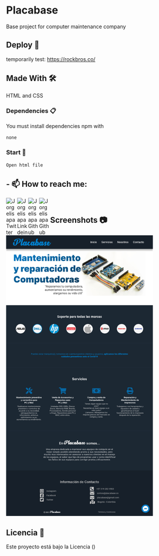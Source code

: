 # Placabase

Base project for computer maintenance company

## Deploy 🚀

temporarily test: https://rockbros.co/

## Made With 🛠️

HTML and CSS

### Dependencies 📋

You must install dependencies npm with

```
none
```

### Start 🔧

```
Open html file
```

## - 📫 How to reach me:

<a href="https://twitter.com/jorgelisapa">
  <img align="left" alt="Jorgelisapa Twitter" target="_blank" width="30px" src="https://cdn.jsdelivr.net/npm/simple-icons@v3/icons/twitter.svg" />
</a>
<a href="https://www.linkedin.com/in/jorgelisapa/">
  <img align="left" alt="Jorgelisapa Linkdein" target="_blank" width="30px" src="https://cdn.jsdelivr.net/npm/simple-icons@v3/icons/linkedin.svg" />
</a>
<a href="https://github.com/Jorgelisapa">
  <img align="left" alt="Jorgelisapa Github" target="_blank" width="30px" src="https://cdn.jsdelivr.net/npm/simple-icons@v3/icons/github.svg" />
</a>
<a href="https://gitlab.com/Jorgelisapa">
  <img align="left" alt="Jorgelisapa Github" target="_blank" width="30px" src="https://upload.wikimedia.org/wikipedia/commons/thumb/8/82/Font_Awesome_5_brands_gitlab.svg/512px-Font_Awesome_5_brands_gitlab.svg.png" />
</a>

<br />

## Screenshots 📷

<img width='400px' alt="devchallenges" src="https://raw.githubusercontent.com/Jorgelisapa/placa-base/develop/placabase.png" />

## Licencia 📄

Este proyecto está bajo la Licencia ()
